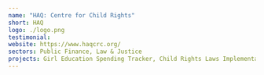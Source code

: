 ```yaml
---
name: "HAQ: Centre for Child Rights"
short: HAQ
logo: ./logo.png
testimonial:
website: https://www.haqcrc.org/
sectors: Public Finance, Law & Justice
projects: Girl Education Spending Tracker, Child Rights Laws Implementation Tracker
---
```

